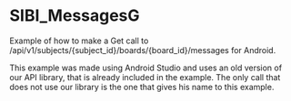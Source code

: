 SIBI_MessagesG
===================

Example of how to make a Get call to /api/v1/subjects/{subject_id}/boards/{board_id}/messages for Android.

This example was made using Android Studio and uses an old version of our API library, that is already included in the example. The only call that does not use our library is the one that gives his name to this example.




